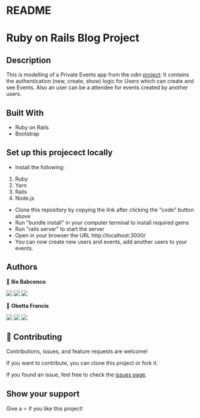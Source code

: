 # README

# Ruby on Rails Blog Project

## Description

This is modelling of a Private Events app from the odin [project](https://www.theodinproject.com/paths/full-stack-ruby-on-rails/courses/ruby-on-rails/lessons/associations):
It contains the authentication (new, create, show) logic for Users which can create and see Events. Also an user can be a attendee for events created by another users.

## Built With

- Ruby on Rails
- Bootstrap

## Set up this projecect locally

- Install the following:

1. Ruby
2. Yarn
3. Rails
4. Node.js

- Clone this repository by copying the link after clicking the "code" button above
- Run "bundle install" in your computer terminal to install required gems
- Run "rails server" to start the server
- Open in your browser the URL http://localhost:3000/
- You can now create new users and events, add another users to your events.

## Authors

👤 **Ilie Babcenco**

[![](https://img.shields.io/badge/GitHub-100000?style=for-the-badge&logo=github&logoColor=white)](https://github.com/iliebabcenco) [![](https://img.shields.io/badge/LinkedIn-0077B5?style=for-the-badge&logo=linkedin&logoColor=white)](https://www.linkedin.com/in/ilie-babcenco-72459a1b1/) [![](https://img.shields.io/badge/Twitter-1DA1F2?style=for-the-badge&logo=twitter&logoColor=white)](https://twitter.com/BabcencoIlie)

👤 **Obetta Francis**

[![](https://img.shields.io/badge/GitHub-100000?style=for-the-badge&logo=github&logoColor=white)](https://github.com/chasscepts) [![](https://img.shields.io/badge/Twitter-1DA1F2?style=for-the-badge&logo=twitter&logoColor=white)](https://twitter.com/chasscepts) [![](https://img.shields.io/badge/LinkedIn-0077B5?style=for-the-badge&logo=linkedin&logoColor=white)](https://www.linkedin.com/in/chasscepts/)

## 🤝 Contributing

Contributions, issues, and feature requests are welcome!

If you want to contribute, you can clone this project or fork it.

If you found an issue, feel free to check the [issues page](https://github.com/chasscepts/private-events/issues).

## Show your support

Give a ⭐️ if you like this project!
